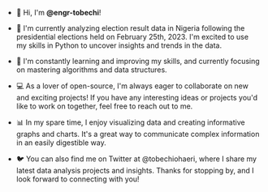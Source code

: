 - 👋 Hi, I'm **@engr-tobechi**!

- 👀 I'm currently analyzing election result data in Nigeria following the presidential elections held on February 25th, 2023. I'm excited to use my skills in Python to uncover insights and trends in the data.

- 🌱 I'm constantly learning and improving my skills, and currently focusing on mastering algorithms and data structures.

- 💻 As a lover of open-source, I'm always eager to collaborate on new and exciting projects! If you have any interesting ideas or projects you'd like to work on together, feel free to reach out to me.

- 📊 In my spare time, I enjoy visualizing data and creating informative graphs and charts. It's a great way to communicate complex information in an easily digestible way.

- 🐦 You can also find me on Twitter at @tobechiohaeri, where I share my latest data analysis projects and insights.
Thanks for stopping by, and I look forward to connecting with you!


<!--
**engr-tobechi/engr-tobechi** is a ✨ _special_ ✨ repository because its `README.md` (this file) appears on your GitHub profile.

Here are some ideas to get you started:

- 🔭 I’m currently working on ...
- 🌱 I’m currently learning ...
- 👯 I’m looking to collaborate on ...
- 🤔 I’m looking for help with ...
- 💬 Ask me about ...
- 📫 How to reach me: ...
- 😄 Pronouns: ...
- ⚡ Fun fact: ...
-->
